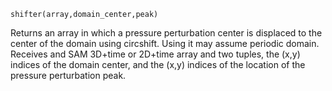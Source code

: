 ```
shifter(array,domain_center,peak)
```

Returns an array in which a pressure perturbation center is displaced to the center of the domain using circshift. Using it may assume periodic domain. Receives and SAM 3D+time or 2D+time array and two tuples, the (x,y) indices of the domain center, and the (x,y) indices of the location of the pressure perturbation peak.
